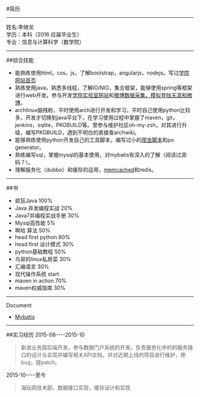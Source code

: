 #简历
***  
姓名:李继龙    
学历：本科（2016 应届毕业生）   
专业：信息与计算科学（数学院）
*** 
##综合技能   
- 能熟练使用html，css，js，了解bootstrap，angularjs，nodejs。写过[学院网站首页][1]
- 熟练使用java，熟悉多线程，了解IO/NIO，集合框架，能够使用spring等框架进行web开发。参与开发[学院实验室网站][2]和[微博数据采集，模拟登陆天涯和微博][3]。
- archlinux脑残粉，平时使用arch进行开发和学习，平时自己使用python比较多，开发才切换到java平台下，在学习使用过程中掌握了maven，git，jenkins，sqlite，PKGBUILD等。曾参与维护社区oh-my-zsh，对其进行升级，编写PKGBUILD，遇到不明白的直接查archwiki。
- 能够熟练使用python开发自己的工具脚本，编写过小的[爬虫脚本][4]和po generator。
- 熟练编写sql，掌握mysql的基本使用，对mybatis有深入的了解（阅读过源码？）。
- 理解服务化（dubbo）和缓存的运用，[memcached][5]和redis。

***
##书
- 疯狂Java                100%
- Java 并发编程实战        20%
- Java7并编程实战手册      30%
- Mysql高性能              5%
- 啊哈 算法                50%
- head first python        80%
- head first 设计模式      30%
- python基础教程           50%
- 鸟哥的linux私房菜        30%
- 汇编语言                 30%
- 现代操作系统             start
- maven in action          70%
- maven权威指南            30%

***
Document   
- [Mybatis][6]

***  
##实习经历
2015-08----2015-10    
> 新浪业务部后端开发，参与数据门户系统的开发。负责服务化中的的服务接口的设计与实现并编写相关API文档。并对近期上线的项目进行维护，修bug，提patch。    
    
2015-10----至今
> 海玩网技术部，数据接口实现，缓存设计和实现



[1]: https://github.com/Melody12ab/note/blob/master/MathWeb/html/index.html
[2]: http://202.197.237.29:9292/
[3]: https://github.com/Melody12ab/MySpider
[4]: https://github.com/Melody12ab/python_crawler
[5]: http://memcached.org/
[6]: http://mybatis.github.io/mybatis-3/zh/index.html